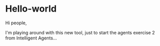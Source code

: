 # Hello-world

Hi people, 

I'm playing around with this new tool, just to start the agents exercise 2 from Intelligent Agents... 
